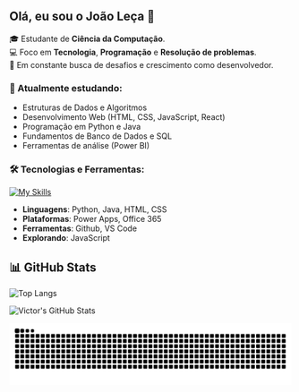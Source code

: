 ## Olá, eu sou o João Leça 👋


🎓 Estudante de **Ciência da Computação**. <br>
💻 Foco em **Tecnologia**, **Programação** e **Resolução de problemas**.<br>
🚀 Em constante busca de desafios e crescimento como desenvolvedor.<br>

### 🧠 Atualmente estudando:
- Estruturas de Dados e Algoritmos
- Desenvolvimento Web (HTML, CSS, JavaScript, React)
- Programação em Python e Java
- Fundamentos de Banco de Dados e SQL
- Ferramentas de análise (Power BI)

### 🛠️ Tecnologias e Ferramentas:

[![My Skills](https://skillicons.dev/icons?i=js,html,css,java,py,vscode,postgres,github)](https://skillicons.dev)

- **Linguagens**: Python, Java, HTML, CSS
- **Plataformas**: Power Apps, Office 365
- **Ferramentas**: Github, VS Code
- **Explorando**: JavaScript

## 📊 GitHub Stats

![Top Langs](https://github-readme-stats.vercel.app/api/top-langs/?username=JoaoLeca&layout=compact&theme=tokyonight)

![Victor's GitHub Stats](https://github-readme-stats.vercel.app/api?username=JoaoLeca&show_icons=true&theme=tokyonight)

<picture>
  <source media="(prefers-color-scheme: dark)" srcset="https://raw.githubusercontent.com/JoaoLeca/JoaoLeca/output/github-contribution-grid-snake-dark.svg">
  <source media="(prefers-color-scheme: light)" srcset="https://raw.githubusercontent.com/JoaoLeca/JoaoLeca/output/github-contribution-grid-snake.svg">
  <img alt="github contribution grid snake animation" src="https://raw.githubusercontent.com/JoaoLeca/JoaoLeca/output/github-contribution-grid-snake.svg">
</picture>


<!--
**JoaoLeca/JoaoLeca** is a ✨ _special_ ✨ repository because its `README.md` (this file) appears on your GitHub profile.

Here are some ideas to get you started:

- 🔭 I’m currently working on ...
- 🌱 I’m currently learning ...
- 👯 I’m looking to collaborate on ...
- 🤔 I’m looking for help with ...
- 💬 Ask me about ...
- 📫 How to reach me: ...
- 😄 Pronouns: ...
- ⚡ Fun fact: ...
-->
